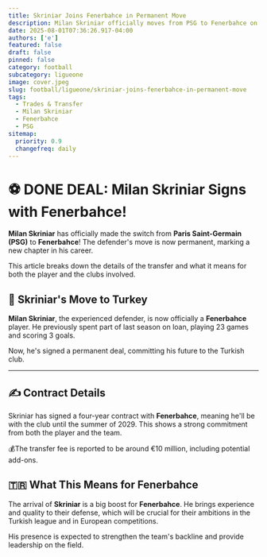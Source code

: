 ```yaml
---
title: Skriniar Joins Fenerbahce in Permanent Move
description: Milan Skriniar officially moves from PSG to Fenerbahce on a permanent deal.
date: 2025-08-01T07:36:26.917-04:00
authors: ['e']
featured: false
draft: false
pinned: false
category: football
subcategory: ligueone
image: cover.jpeg
slug: football/ligueone/skriniar-joins-fenerbahce-in-permanent-move
tags:
  - Trades & Transfer
  - Milan Skriniar
  - Fenerbahce
  - PSG
sitemap:
  priority: 0.9
  changefreq: daily
---
```


# ⚽️ DONE DEAL: Milan Skriniar Signs with Fenerbahce!

**Milan Skriniar** has officially made the switch from **Paris Saint-Germain (PSG)** to **Fenerbahce**! The defender's move is now permanent, marking a new chapter in his career.

This article breaks down the details of the transfer and what it means for both the player and the clubs involved.

## 🤝 Skriniar's Move to Turkey

**Milan Skriniar**, the experienced defender, is now officially a **Fenerbahce** player. He previously spent part of last season on loan, playing 23 games and scoring 3 goals.

Now, he's signed a permanent deal, committing his future to the Turkish club.

---

## ✍️ Contract Details

Skriniar has signed a four-year contract with **Fenerbahce**, meaning he'll be with the club until the summer of 2029. This shows a strong commitment from both the player and the team.

💰The transfer fee is reported to be around €10 million, including potential add-ons.

## 🇹🇷 What This Means for Fenerbahce

The arrival of **Skriniar** is a big boost for **Fenerbahce**. He brings experience and quality to their defense, which will be crucial for their ambitions in the Turkish league and in European competitions.

His presence is expected to strengthen the team's backline and provide leadership on the field.